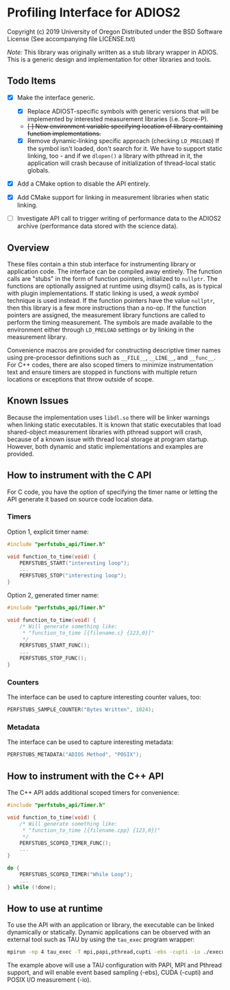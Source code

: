 # Profiling Interface for ADIOS2

Copyright (c) 2019 University of Oregon
Distributed under the BSD Software License
(See accompanying file LICENSE.txt)

_Note:_ This library was originally written as a stub library wrapper in ADIOS.  This is a generic design and implementation for other libraries and tools.

## Todo Items
- [x] Make the interface generic.
    - [x] Replace ADIOST-specific symbols with generic versions that will be implemented by interested measurement libraries (i.e. Score-P). 
    - ~~[ ] New environment variable specifying location of library containing function implementations.~~
    - [x] Remove dynamic-linking specific approach (checking ```LD_PRELOAD```)  If the symbol isn't loaded, don't search for it.  We have to support static linking, too - and if we ```dlopen()``` a library with pthread in it, the application will crash because of initialization of thread-local static globals.

- [x] Add a CMake option to disable the API entirely.

- [x] Add CMake support for linking in measurement libraries when static linking.

- [ ] Investigate API call to trigger writing of performance data to the ADIOS2 archive (performance data stored with the science data).

## Overview

These files contain a thin stub interface for instrumenting library or application code.  The interface can be compiled away entirely.  The function calls are "stubs" in the form of function pointers, initialized to ```nullptr```. The functions are optionally assigned at runtime using dlsym() calls, as is typical with plugin implementations.  If static linking is used, a *weak symbol* technique is used instead.  If the function pointers have the value ```nullptr```, then this library is a few more instructions than a no-op.  If the function pointers are assigned, the measurement library functions are called to perform the timing measurement.  The symbols are made available to the environment either through ```LD_PRELOAD``` settings or by linking in the measurement library.

Convenience macros are provided for constructing descriptive timer names using pre-processor definitions such as ```__FILE__```, ```__LINE__```, and ```__func__```.  For C++ codes, there are also scoped timers to minimize instrumentation text and ensure timers are stopped in functions with multiple return locations or exceptions that throw outside of scope.

## Known Issues

Because the implementation uses ```libdl.so``` there will be linker warnings when linking static executables.  It is known that static executables that load shared-object measurement libraries with pthread support will crash, because of a known issue with thread local storage at program startup.  However, both dynamic and static implementations and examples are provided.

## How to instrument with the C API

For C code, you have the option of specifying the timer name or letting the API generate it based on source code location data.

### Timers

Option 1, explicit timer name:

```C
#include "perfstubs_api/Timer.h"

void function_to_time(void) {
    PERFSTUBS_START("interesting loop");
    ...
    PERFSTUBS_STOP("interesting loop");
}
```

Option 2, generated timer name:

```C
#include "perfstubs_api/Timer.h"

void function_to_time(void) {
    /* Will generate something like:
     * "function_to_time [{filename.c} {123,0}]"
     */
    PERFSTUBS_START_FUNC();
    ...
    PERFSTUBS_STOP_FUNC();
}
```

### Counters

The interface can be used to capture interesting counter values, too:

```C
PERFSTUBS_SAMPLE_COUNTER("Bytes Written", 1024);
```

### Metadata

The interface can be used to capture interesting metadata:

```C
PERFSTUBS_METADATA("ADIOS Method", "POSIX");
```

## How to instrument with the C++ API

The C++ API adds additional scoped timers for convenience:

```C++
#include "perfstubs_api/Timer.h"

void function_to_time(void) {
    /* Will generate something like:
     * "function_to_time [{filename.cpp} {123,0}]"
     */
    PERFSTUBS_SCOPED_TIMER_FUNC();
    ...
}
```

```C++
do {
    PERFSTUBS_SCOPED_TIMER("While Loop");
    ...
} while (!done);
```

## How to use at runtime

To use the API with an application or library, the executable can be linked dynamically or statically.  Dynamic applications can be observed with an external tool such as TAU by using the ```tau_exec``` program wrapper:

```bash
mpirun -np 4 tau_exec -T mpi,papi,pthread,cupti -ebs -cupti -io ./executable
```

The example above will use a TAU configuration with PAPI, MPI and Pthread support, and will enable event based sampling (-ebs), CUDA (-cupti) and POSIX I/O measurement (-io).
